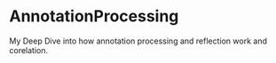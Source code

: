 # AnnotationProcessing

My Deep Dive into how annotation processing and reflection work and corelation.
